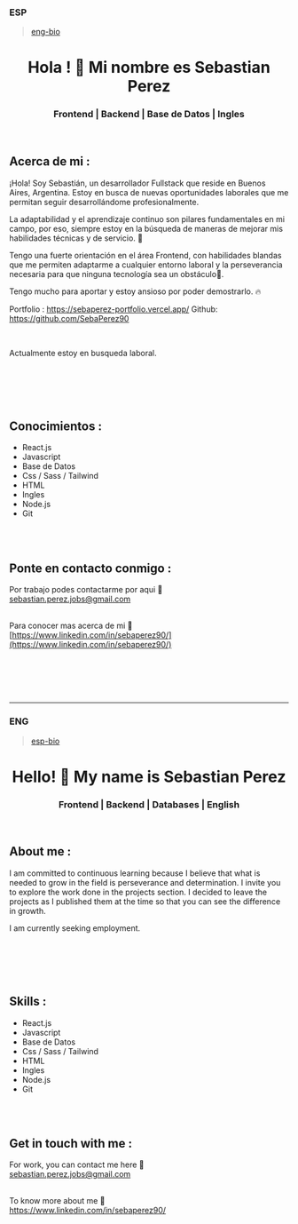 ### ESP

>[eng-bio](#eng)

<h1 align=center>Hola ! 👋 Mi nombre es <strong>Sebastian Perez</strong></h1>
<div align=center>

### Frontend | Backend | Base de Datos | Ingles

</div>

<br>

## Acerca de mi :
¡Hola! Soy Sebastián, un desarrollador Fullstack que reside en Buenos Aires, Argentina. Estoy en busca de nuevas oportunidades laborales que me permitan seguir desarrollándome profesionalmente.

La adaptabilidad y el aprendizaje continuo son pilares fundamentales en mi campo, por eso, siempre estoy en la búsqueda de maneras de mejorar mis habilidades técnicas y de servicio. 🚀

Tengo una fuerte orientación en el área Frontend, con habilidades blandas que me permiten adaptarme a cualquier entorno laboral y la perseverancia necesaria para que ninguna tecnología sea un obstáculo💪.

 Tengo mucho para aportar y estoy ansioso por poder demostrarlo. 🔥

Portfolio : https://sebaperez-portfolio.vercel.app/
Github: https://github.com/SebaPerez90

<br>

Actualmente estoy en busqueda laboral.

<br><br><br><br>

## Conocimientos :

- React.js
- Javascript
- Base de Datos
- Css / Sass / Tailwind
- HTML
- Ingles
- Node.js
- Git

<br><br>

## Ponte en contacto conmigo :

Por trabajo podes contactarme por aqui 💌 <br>sebastian.perez.jobs@gmail.com <br><br>

Para conocer mas acerca de mi  💼<br> [https://www.linkedin.com/in/sebaperez90/](https://www.linkedin.com/in/sebaperez90/) <br><br><br>

<br><br>

***

### ENG

>[esp-bio](#es)

<h1 align=center>Hello! 👋 My name is <strong>Sebastian Perez</strong></h1>
<div align=center>
  
### Frontend | Backend | Databases | English

</div>

<br>

## About me :
I am committed to continuous learning because I believe that what is needed to grow in the field is perseverance and determination.
I invite you to explore the work done in the projects section. I decided to leave the projects as I published them at the time so that you can see the difference in growth.
<br>

I am currently seeking employment.

<br><br><br><br>


## Skills :

- React.js
- Javascript
- Base de Datos
- Css / Sass / Tailwind
- HTML
- Ingles
- Node.js
- Git

<br><br>
## Get in touch with me :
For work, you can contact me here 💌 <br>sebastian.perez.jobs@gmail.com <br><br>

To know more about me 💼<br> https://www.linkedin.com/in/sebaperez90/ <br><br><br>






